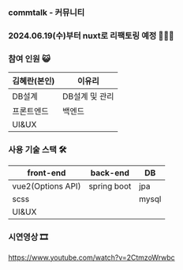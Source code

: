 ### commtalk - 커뮤니티

### <b>2024.06.19(수)부터 nuxt로 리팩토링 예정</b> 🎉🎉🎉

### 참여 인원 😺

|김혜란(본인)|이유리|
|------|---|
|DB설계|DB설계 및 관리|
|프론트엔드|백엔드|
|UI&UX||

### 사용 기술 스택 🛠️

|front-end|back-end|DB|
|---|---|---|
|vue2(Options API)|spring boot|jpa|
|scss||mysql|
|UI&UX|||

### 시연영상 🎞️
https://www.youtube.com/watch?v=2CtmzoWrwbc

